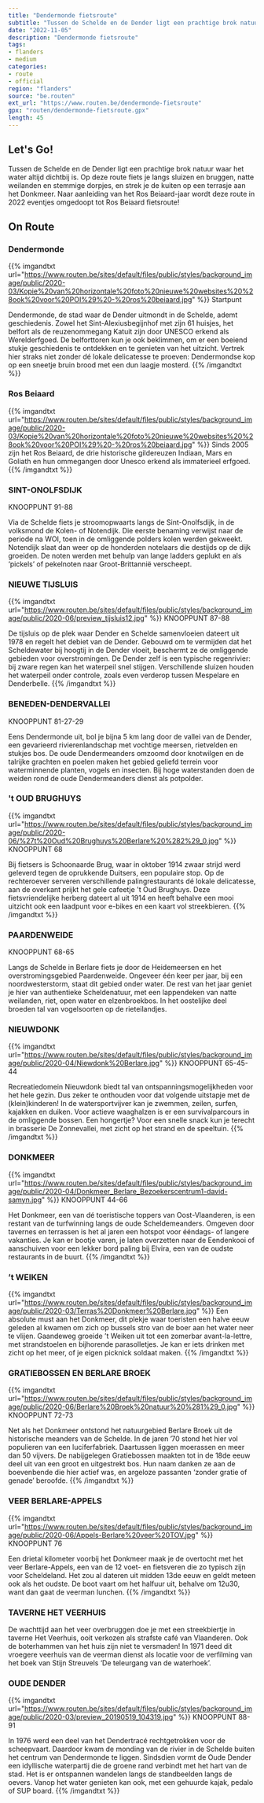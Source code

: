 ```yaml
---
title: "Dendermonde fietsroute"
subtitle: "Tussen de Schelde en de Dender ligt een prachtige brok natuur waar het water altijd dichtbij is"
date: "2022-11-05"
description: "Dendermonde fietsroute"
tags:
- flanders
- medium
categories:
- route
- official
region: "flanders"
source: "be.routen"
ext_url: "https://www.routen.be/dendermonde-fietsroute"
gpx: "routen/dendermonde-fietsroute.gpx"
length: 45
---
```


## Let's Go!

Tussen de Schelde en de Dender ligt een prachtige brok natuur waar het water altijd dichtbij is. Op deze route fiets je langs sluizen en bruggen, natte weilanden en stemmige dorpjes, en strek je de kuiten op een terrasje aan het Donkmeer. Naar aanleiding van het Ros Beiaard-jaar wordt deze route in 2022 eventjes omgedoopt tot Ros Beiaard fietsroute!

## On Route

### Dendermonde

{{% imgandtxt url="https://www.routen.be/sites/default/files/public/styles/background_image/public/2020-03/Kopie%20van%20horizontale%20foto%20nieuwe%20websites%20%28ook%20voor%20POI%29%20-%20ros%20beiaard.jpg" %}}
Startpunt

Dendermonde, de stad waar de Dender uitmondt in de Schelde, ademt geschiedenis. Zowel het Sint-Alexiusbegijnhof met zijn 61 huisjes, het belfort als de reuzenommegang Katuit zijn door UNESCO erkend als Werelderfgoed. De belforttoren kun je ook beklimmen, om er een boeiend stukje geschiedenis te ontdekken en te genieten van het uitzicht. Vertrek hier straks niet zonder dé lokale delicatesse te proeven: Dendermondse kop op een sneetje bruin brood met een dun laagje mosterd.
{{% /imgandtxt %}}

### Ros Beiaard

{{% imgandtxt url="https://www.routen.be/sites/default/files/public/styles/background_image/public/2020-03/Kopie%20van%20horizontale%20foto%20nieuwe%20websites%20%28ook%20voor%20POI%29%20-%20ros%20beiaard.jpg" %}}
Sinds 2005 zijn het Ros Beiaard, de drie historische gildereuzen Indiaan, Mars en Goliath en hun ommegangen door Unesco erkend als immaterieel erfgoed.
{{% /imgandtxt %}}

### SINT-ONOLFSDIJK

KNOOPPUNT 91-88

Via de Schelde fiets je stroomopwaarts langs de Sint-Onolfsdijk, in de volksmond de Kolen- of Notendijk. Die eerste benaming verwijst naar de periode na WOI, toen in de omliggende polders kolen werden gekweekt. Notendijk slaat dan weer op de honderden notelaars die destijds op de dijk groeiden. De noten werden met behulp van lange ladders geplukt en als ‘pickels’ of pekelnoten naar Groot-Brittannië verscheept.

### NIEUWE TIJSLUIS

{{% imgandtxt url="https://www.routen.be/sites/default/files/public/styles/background_image/public/2020-06/preview_tijsluis12.jpg" %}}
KNOOPPUNT 87-88

De tijsluis op de plek waar Dender en Schelde samenvloeien dateert uit 1978 en regelt het debiet van de Dender. Gebouwd om te vermijden dat het Scheldewater bij hoogtij in de Dender vloeit, beschermt ze de omliggende gebieden voor overstromingen. De Dender zelf is een typische regenrivier: bij zware regen kan het waterpeil snel stijgen. Verschillende sluizen houden het waterpeil onder controle, zoals even verderop tussen Mespelare en Denderbelle.
{{% /imgandtxt %}}

### BENEDEN-DENDERVALLEI

KNOOPPUNT 81-27-29

Eens Dendermonde uit, bol je bijna 5 km lang door de vallei van de Dender, een gevarieerd rivierenlandschap met vochtige meersen, rietvelden en stukjes bos. De oude Dendermeanders omzoomd door knotwilgen en de talrijke grachten en poelen maken het gebied geliefd terrein voor waterminnende planten, vogels en insecten. Bij hoge waterstanden doen de weiden rond de oude Dendermeanders dienst als potpolder.

### 't OUD BRUGHUYS

{{% imgandtxt url="https://www.routen.be/sites/default/files/public/styles/background_image/public/2020-06/%27t%20Oud%20Brughuys%20Berlare%20%282%29_0.jpg" %}}
KNOOPPUNT 68

Bij fietsers is Schoonaarde Brug, waar in oktober 1914 zwaar strijd werd geleverd tegen de oprukkende Duitsers, een populaire stop. Op de rechteroever serveren verschillende palingrestaurants dé lokale delicatesse, aan de overkant prijkt het gele cafeetje 't Oud Brughuys. Deze fietsvriendelijke herberg dateert al uit 1914 en heeft behalve een mooi uitzicht ook een laadpunt voor e-bikes en een kaart vol streekbieren.
{{% /imgandtxt %}}

### PAARDENWEIDE

KNOOPPUNT 68-65

Langs de Schelde in Berlare fiets je door de Heidemeersen en het overstromingsgebied Paardenweide. Ongeveer één keer per jaar, bij een noordwesterstorm, staat dit gebied onder water. De rest van het jaar geniet je hier van authentieke Scheldenatuur, met een lappendeken van natte weilanden, riet, open water en elzenbroekbos. In het oostelijke deel broeden tal van vogelsoorten op de rieteilandjes.

### NIEUWDONK

{{% imgandtxt url="https://www.routen.be/sites/default/files/public/styles/background_image/public/2020-04/Niewdonk%20Berlare.jpg" %}}
KNOOPPUNT 65-45-44

Recreatiedomein Nieuwdonk biedt tal van ontspanningsmogelijkheden voor het hele gezin. Dus zeker te onthouden voor dat volgende uitstapje met de (klein)kinderen! In de watersportvijver kan je zwemmen, zeilen, surfen, kajakken en duiken. Voor actieve waaghalzen is er een survivalparcours in de omliggende bossen. Een hongertje? Voor een snelle snack kun je terecht in brasserie De Zonnevallei, met zicht op het strand en de speeltuin.
{{% /imgandtxt %}}

### DONKMEER

{{% imgandtxt url="https://www.routen.be/sites/default/files/public/styles/background_image/public/2020-04/Donkmeer_Berlare_Bezoekerscentrum1-david-samyn.jpg" %}}
KNOOPPUNT 44-66

Het Donkmeer, een van dé toeristische toppers van Oost-Vlaanderen, is een restant van de turfwinning langs de oude Scheldemeanders. Omgeven door tavernes en terrassen is het al jaren een hotspot voor ééndags- of langere vakanties. Je kan er bootje varen, je laten overzetten naar de Eendenkooi of aanschuiven voor een lekker bord paling bij Elvira, een van de oudste restaurants in de buurt.
{{% /imgandtxt %}}

### ’t WEIKEN

{{% imgandtxt url="https://www.routen.be/sites/default/files/public/styles/background_image/public/2020-03/Terras%20Donkmeer%20Berlare.jpg" %}}
Een absolute must aan het Donkmeer, dit plekje waar toeristen een halve eeuw geleden al kwamen om zich op bussels stro van de boer aan het water neer te vlijen. Gaandeweg groeide ’t Weiken uit tot een zomerbar avant-la-lettre, met strandstoelen en bijhorende parasolletjes. Je kan er iets drinken met zicht op het meer, of je eigen picknick soldaat maken.
{{% /imgandtxt %}}

### GRATIEBOSSEN EN BERLARE BROEK

{{% imgandtxt url="https://www.routen.be/sites/default/files/public/styles/background_image/public/2020-06/Berlare%20Broek%20natuur%20%281%29_0.jpg" %}}
KNOOPPUNT 72-73

Net als het Donkmeer ontstond het natuurgebied Berlare Broek uit de historische meanders van de Schelde. In de jaren ’70 stond het hier vol populieren van een luciferfabriek. Daartussen liggen moerassen en meer dan 50 vijvers. De nabijgelegen Gratiebossen maakten tot in de 18de eeuw deel uit van een groot en uitgestrekt bos. Hun naam danken ze aan de boevenbende die hier actief was, en argeloze passanten ‘zonder gratie of genade’ beroofde.
{{% /imgandtxt %}}

### VEER BERLARE-APPELS

{{% imgandtxt url="https://www.routen.be/sites/default/files/public/styles/background_image/public/2020-06/Appels-Berlare%20veer%20TOV.jpg" %}}
KNOOPPUNT 76

Een drietal kilometer voorbij het Donkmeer maak je de overtocht met het veer Berlare-Appels, een van de 12 voet- en fietsveren die zo typisch zijn voor Scheldeland. Het zou al dateren uit midden 13de eeuw en geldt meteen ook als het oudste. De boot vaart om het halfuur uit, behalve om 12u30, want dan gaat de veerman lunchen.
{{% /imgandtxt %}}

### TAVERNE HET VEERHUIS 

De wachttijd aan het veer overbruggen doe je met een streekbiertje in taverne Het Veerhuis, ooit verkozen als strafste café van Vlaanderen. Ook de boterhammen van het huis zijn niet te versmaden! In 1971 deed dit vroegere veerhuis van de veerman dienst als locatie voor de verfilming van het boek van Stijn Streuvels ‘De teleurgang van de waterhoek’.

### OUDE DENDER

{{% imgandtxt url="https://www.routen.be/sites/default/files/public/styles/background_image/public/2020-03/preview_20190519_104319.jpg" %}}
KNOOPPUNT 88-91

In 1976 werd een deel van het Dendertracé rechtgetrokken voor de scheepvaart. Daardoor kwam de monding van de rivier in de Schelde buiten het centrum van Dendermonde te liggen. Sindsdien vormt de Oude Dender een idyllische waterpartij die de groene rand verbindt met het hart van de stad. Het is er ontspannen wandelen langs de standbeelden langs de oevers. Vanop het water genieten kan ook, met een gehuurde kajak, pedalo of SUP board.
{{% /imgandtxt %}}


